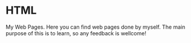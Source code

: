 # HTML
My Web Pages. Here you can find web pages done by myself. The main purpose of this is to learn, so any feedback is wellcome!
